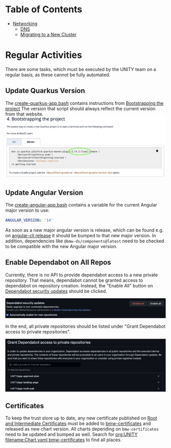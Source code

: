 # Table of Contents

<!-- START doctoc generated TOC please keep comment here to allow auto update -->
<!-- DON'T EDIT THIS SECTION, INSTEAD RE-RUN doctoc TO UPDATE -->

- [Networking](#networking)
  - [DNS](#dns)
  - [Migrating to a New Cluster](#migrating-to-a-new-cluster)

<!-- END doctoc generated TOC please keep comment here to allow auto update -->

# Regular Activities

There are some tasks, which must be executed by the UNITY team on a regular basis, as these cannot be fully automated.

## Update Quarkus Version

The [create-quarkus-app.bash](https://atc-github.azure.cloud.bmw/UNITY/unity/blob/main/.github/actions/make-quarkus-stub/create-quarkus-app.bash)
contains instructions
from [Bootstrapping the project](https://quarkus.io/guides/getting-started#bootstrapping-the-project)
The version that script should always reflect the current version from that website.
![](../assets/Bootstrapping-the-project.png)

## Update Angular Version

The [create-angular-app.bash](https://atc-github.azure.cloud.bmw/UNITY/unity/blob/main/.github/workflows/make-stub.yaml)
contains a variable for the current Angular major version to use:

```yaml
ANGULAR_VERSION: '14'
```

As soon as a new major angular version is release, which can be found e.g.
on [angular-cli release](https://github.com/angular/angular-cli/releases) it should be bumped to that new major version.
In addition, dependencies like `@bmw-ds/components@latest` need to be checked to be compatible with the new Angular
major version.

## Enable Dependabot on All Repos

Currently, there is no API to provide dependabot access to a new private repository. That means, dependabot cannot be
granted access to dependabot on repository creation.
Instead, the "Enable All" button
on [Dependabot security updates](https://atc-github.azure.cloud.bmw/organizations/UNITY/settings/security_analysis)
should be clicked.

![](../assets/Dependabot-security-updates.png)

In the end, all private repositories should be listed under "Grant Dependabot access to private repositories".

![](../assets/Grant-Dependabot-access-to-private-repositories.png)

## Certificates

To keep the trust store up to date, any new certificate published on
[Root and Intermediate Certificates](https://atc.bmwgroup.net/confluence/x/_AbLJQ)
must be added to
[bmw-certificates](https://atc-github.azure.cloud.bmw/UNITY/unity-helm-charts/tree/main/charts/bmw-certificates)
and released as new chart version.
All charts depending on `bmw-certificates` need to be updated and bumped as well.
Search for
[org:UNITY filename:Chart.yaml bmw-certificates](https://atc-github.azure.cloud.bmw/search?q=org%3AUNITY+filename%3AChart.yaml+bmw-certificates&type=code)
to find all places.
